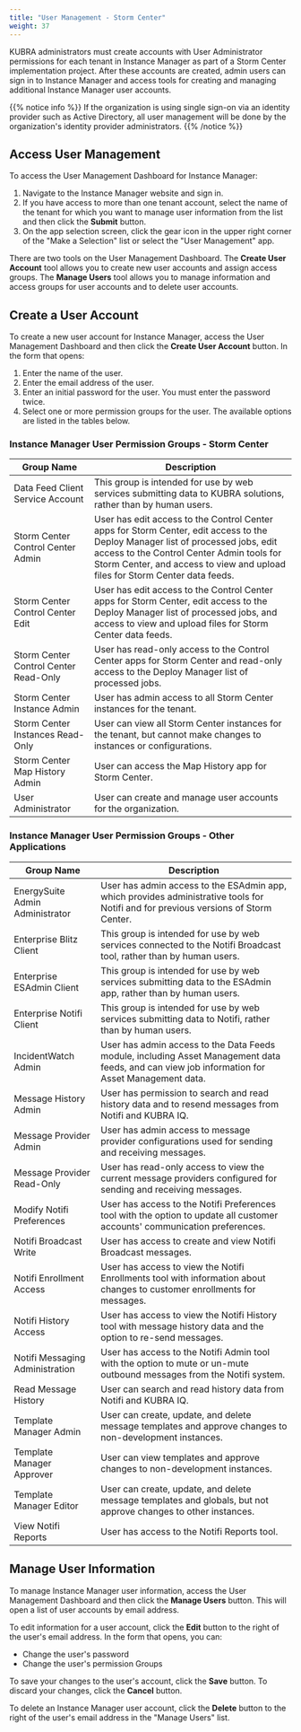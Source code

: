```yaml
---
title: "User Management - Storm Center"
weight: 37
---
```


KUBRA administrators must create accounts with User Administrator permissions for each tenant in Instance Manager as part of a Storm Center implementation project. After these accounts are created, admin users can sign in to Instance Manager and access tools for creating and managing additional Instance Manager user accounts.

{{% notice info %}}
If the organization is using single sign-on via an identity provider such as Active Directory, all user management will be done by the organization's identity provider administrators.
{{% /notice %}}

## Access User Management ##

To access the User Management Dashboard for Instance Manager:

1. Navigate to the Instance Manager website and sign in.
1. If you have access to more than one tenant account, select the name of the tenant for which you want to manage user information from the list and then click the **Submit** button.
1. On the app selection screen, click the gear icon in the upper right corner of the "Make a Selection" list or select the "User Management" app.

There are two tools on the User Management Dashboard. The **Create User Account** tool allows you to create new user accounts and assign access groups. The **Manage Users** tool allows you to manage information and access groups for user accounts and to delete user accounts.

## Create a User Account ##

To create a new user account for Instance Manager, access the User Management Dashboard and then click the **Create User Account** button. In the form that opens:

1. Enter the name of the user.
1. Enter the email address of the user.
1. Enter an initial password for the user. You must enter the password twice.
1. Select one or more permission groups for the user. The available options are listed in the tables below.

### Instance Manager User Permission Groups - Storm Center ###

| Group Name | Description |
| ---------- | ----------- |
| Data Feed Client Service Account | This group is intended for use by web services submitting data to KUBRA solutions, rather than by human users.  |
| Storm Center Control Center Admin | User has edit access to the Control Center apps for Storm Center, edit access to the Deploy Manager list of processed jobs, edit access to the Control Center Admin tools for Storm Center, and access to view and upload files for Storm Center data feeds. |
| Storm Center Control Center Edit | User has edit access to the Control Center apps for Storm Center, edit access to the Deploy Manager list of processed jobs, and access to view and upload files for Storm Center data feeds. |
| Storm Center Control Center Read-Only | User has read-only access to the Control Center apps for Storm Center and read-only access to the Deploy Manager list of processed jobs. |
| Storm Center Instance Admin | User has admin access to all Storm Center instances for the tenant. |
| Storm Center Instances Read-Only | User can view all Storm Center instances for the tenant, but cannot make changes to instances or configurations. |
| Storm Center Map History Admin | User can access the Map History app for Storm Center. |
| User Administrator | User can create and manage user accounts for the organization. |

### Instance Manager User Permission Groups - Other Applications ###

| Group Name | Description |
| ---------- | ----------- |
| EnergySuite Admin Administrator | User has admin access to the ESAdmin app, which provides administrative tools for Notifi and for previous versions of Storm Center. |
| Enterprise Blitz Client | This group is intended for use by web services connected to the Notifi Broadcast tool, rather than by human users. |
| Enterprise ESAdmin Client | This group is intended for use by web services submitting data to the ESAdmin app, rather than by human users. |
| Enterprise Notifi Client | This group is intended for use by web services submitting data to Notifi, rather than by human users. |
| IncidentWatch Admin | User has admin access to the Data Feeds module, including Asset Management data feeds, and can view job information for Asset Management data. |
| Message History Admin | User has permission to search and read history data and to resend messages from Notifi and KUBRA IQ. |
| Message Provider Admin | User has admin access to message provider configurations used for sending and receiving messages. |
| Message Provider Read-Only | User has read-only access to view the current message providers configured for sending and receiving messages.  |
| Modify Notifi Preferences | User has access to the Notifi Preferences tool with the option to update all customer accounts' communication preferences. |
| Notifi Broadcast Write | User has access to create and view Notifi Broadcast messages. |
| Notifi Enrollment Access | User has access to view the Notifi Enrollments tool with information about changes to customer enrollments for messages. |
| Notifi History Access | User has access to view the Notifi History tool with message history data and the option to re-send messages. |
| Notifi Messaging Administration | User has access to the Notifi Admin tool with the option to mute or un-mute outbound messages from the Notifi system. |
| Read Message History | User can search and read history data from Notifi and KUBRA IQ. |
| Template Manager Admin | User can create, update, and delete message templates and approve changes to non-development instances. |
| Template Manager Approver | User can view templates and approve changes to non-development instances. |
| Template Manager Editor | User can create, update, and delete message templates and globals, but not approve changes to other instances. |
| View Notifi Reports | User has access to the Notifi Reports tool. |

## Manage User Information ##

To manage Instance Manager user information, access the User Management Dashboard and then click the **Manage Users** button. This will open a list of user accounts by email address.

To edit information for a user account, click the **Edit** button to the right of the user's email address. In the form that opens, you can:

+ Change the user's password
+ Change the user's permission Groups

To save your changes to the user's account, click the **Save** button. To discard your changes, click the **Cancel** button.

To delete an Instance Manager user account, click the **Delete** button to the right of the user's email address in the "Manage Users" list.
